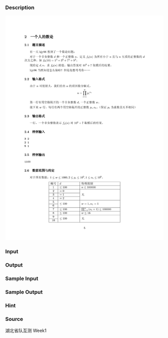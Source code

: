 
### Description
![](/JudgeOnline/upload/201405/1(1).jpg)
### Input

### Output

### Sample Input

### Sample Output

### Hint

### Source
湖北省队互测 Week1